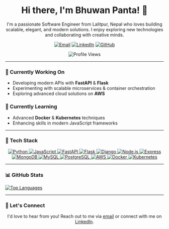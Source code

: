 <h1 align="center">Hi there, I'm Bhuwan Panta! 👋</h1>

<p align="center">
  I'm a passionate Software Engineer from Lalitpur, Nepal who loves building scalable, elegant, and modern solutions. I enjoy exploring new technologies and collaborating with creative minds.
</p>

<p align="center">
  <a href="mailto:ricky.pantha@gmail.com"><img alt="Email" src="https://img.shields.io/badge/Email-ricky.pantha@gmail.com-D14836?style=flat-square"></a>
  <a href="https://www.linkedin.com/in/bhuwan-panta/"><img alt="LinkedIn" src="https://img.shields.io/badge/LinkedIn-Bhuwan--Panta-blue?style=flat-square"></a>
  <a href="https://github.com/Bhuwan-web/"><img alt="GitHub" src="https://img.shields.io/badge/GitHub-Bhuwan--web-181717?style=flat-square&logo=github"></a>
</p>

<p align="center">
  <img src="https://komarev.com/ghpvc/?username=Bhuwan-web&style=flat-square" alt="Profile Views"/>
</p>

---

### 🔭 Currently Working On
- Developing modern APIs with **FastAPI** & **Flask**
- Experimenting with scalable microservices & container orchestration
- Exploring advanced cloud solutions on **AWS**

### 🌱 Currently Learning
- Advanced **Docker** & **Kubernetes** techniques
- Enhancing skills in modern JavaScript frameworks

---

### 🚀 Tech Stack

<p align="center">
  <a href="https://www.python.org/">
    <img src="https://img.shields.io/badge/Python-3776AB?style=for-the-badge&logo=python&logoColor=white" alt="Python"/>
  </a>
  <a href="https://developer.mozilla.org/en-US/docs/Web/JavaScript">
    <img src="https://img.shields.io/badge/JavaScript-F7DF1E?style=for-the-badge&logo=javascript&logoColor=black" alt="JavaScript"/>
  </a>
  <a href="https://fastapi.tiangolo.com/">
    <img src="https://img.shields.io/badge/FastAPI-009688?style=for-the-badge&logo=fastapi&logoColor=white" alt="FastAPI"/>
  </a>
  <a href="https://flask.palletsprojects.com/">
    <img src="https://img.shields.io/badge/Flask-000000?style=for-the-badge&logo=flask&logoColor=white" alt="Flask"/>
  </a>
  <a href="https://www.djangoproject.com/">
    <img src="https://img.shields.io/badge/Django-092E20?style=for-the-badge&logo=django&logoColor=white" alt="Django"/>
  </a>
  <a href="https://nodejs.org/">
    <img src="https://img.shields.io/badge/Node.js-339933?style=for-the-badge&logo=nodedotjs&logoColor=white" alt="Node.js"/>
  </a>
  <a href="https://expressjs.com/">
    <img src="https://img.shields.io/badge/Express-000000?style=for-the-badge&logo=express&logoColor=white" alt="Express"/>
  </a>
  <a href="https://www.mongodb.com/">
    <img src="https://img.shields.io/badge/MongoDB-47A248?style=for-the-badge&logo=mongodb&logoColor=white" alt="MongoDB"/>
  </a>
  <a href="https://www.mysql.com/">
    <img src="https://img.shields.io/badge/MySQL-4479A1?style=for-the-badge&logo=mysql&logoColor=white" alt="MySQL"/>
  </a>
  <a href="https://www.postgresql.org/">
    <img src="https://img.shields.io/badge/PostgreSQL-4169E1?style=for-the-badge&logo=postgresql&logoColor=white" alt="PostgreSQL"/>
  </a>
  <a href="https://aws.amazon.com/">
    <img src="https://img.shields.io/badge/AWS-232F3E?style=for-the-badge&logo=amazon-aws&logoColor=white" alt="AWS"/>
  </a>
  <a href="https://www.docker.com/">
    <img src="https://img.shields.io/badge/Docker-2496ED?style=for-the-badge&logo=docker&logoColor=white" alt="Docker"/>
  </a>
  <a href="https://kubernetes.io/">
    <img src="https://img.shields.io/badge/Kubernetes-326CE5?style=for-the-badge&logo=kubernetes&logoColor=white" alt="Kubernetes"/>
  </a>
</p>

---

### 📊 GitHub Stats


<p align="left">
  <a href="https://github.com/Bhuwan-web/github-readme-stats">
    <img src="https://github-readme-stats.vercel.app/api/top-langs/?username=Bhuwan-web&layout=compact&theme=radical" alt="Top Languages" />
  </a>
</p>



---

### 💬 Let's Connect

<p align="center">
  I'd love to hear from you! Reach out to me via <a href="mailto:ricky.pantha@gmail.com">email</a> or connect with me on <a href="https://www.linkedin.com/in/bhuwan-panta/">LinkedIn</a>.
</p>
